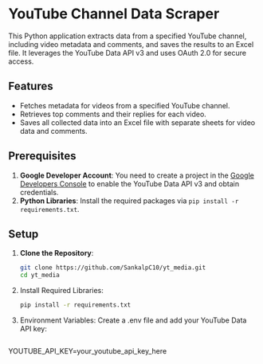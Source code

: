 # YouTube Channel Data Scraper

This Python application extracts data from a specified YouTube channel, including video metadata and comments, and saves the results to an Excel file. It leverages the YouTube Data API v3 and uses OAuth 2.0 for secure access.

## Features

- Fetches metadata for videos from a specified YouTube channel.
- Retrieves top comments and their replies for each video.
- Saves all collected data into an Excel file with separate sheets for video data and comments.

## Prerequisites

1. **Google Developer Account**: You need to create a project in the [Google Developers Console](https://console.developers.google.com/) to enable the YouTube Data API v3 and obtain credentials.
2. **Python Libraries**: Install the required packages via `pip install -r requirements.txt`.

## Setup

1. **Clone the Repository**:
   ```bash
   git clone https://github.com/SankalpC10/yt_media.git
   cd yt_media
   ```
   
2. Install Required Libraries:
    ```bash
    pip install -r requirements.txt
    ```
3. Environment Variables:
    Create a .env file and add your YouTube Data API key:
    ```bash
  YOUTUBE_API_KEY=your_youtube_api_key_here
   ```
    
